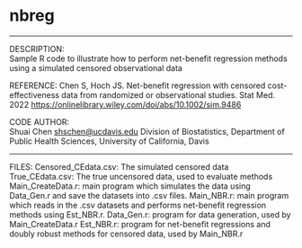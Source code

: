 # nbreg
------------------------------------------------------------------------------
DESCRIPTION:    
Sample R code to illustrate how to perform net-benefit regression methods using a simulated censored observational data

REFERENCE: 
Chen S, Hoch JS. Net-benefit regression with censored cost-effectiveness data from randomized or observational studies. Stat Med. 2022
https://onlinelibrary.wiley.com/doi/abs/10.1002/sim.9486

CODE AUTHOR:  
Shuai Chen  <shschen@ucdavis.edu> 
Division of Biostatistics, Department of Public Health Sciences, University of California, Davis         
    
------------------------------------------------------------------------------

FILES: 
Censored_CEdata.csv: The simulated censored data 
True_CEdata.csv: The true uncensored data, used to evaluate methods 
Main_CreateData.r: main program which simulates the data using Data_Gen.r and save the datasets into .csv files. 
Main_NBR.r: main program which reads in the .csv datasets and performs net-benefit regression methods using Est_NBR.r. 
Data_Gen.r: program for data generation, used by Main_CreateData.r 
Est_NBR.r: program for net-benefit regressions and doubly robust methods for censored data, used by Main_NBR.r 
